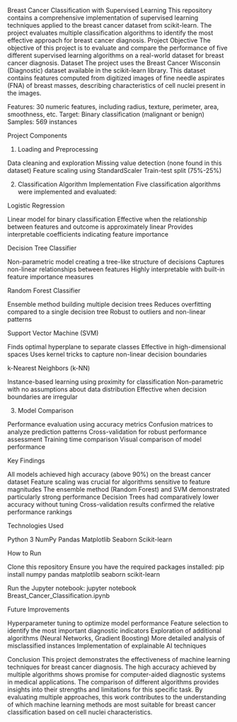 Breast Cancer Classification with Supervised Learning
This repository contains a comprehensive implementation of supervised learning techniques applied to the breast cancer dataset from scikit-learn. The project evaluates multiple classification algorithms to identify the most effective approach for breast cancer diagnosis.
Project Objective
The objective of this project is to evaluate and compare the performance of five different supervised learning algorithms on a real-world dataset for breast cancer diagnosis.
Dataset
The project uses the Breast Cancer Wisconsin (Diagnostic) dataset available in the scikit-learn library. This dataset contains features computed from digitized images of fine needle aspirates (FNA) of breast masses, describing characteristics of cell nuclei present in the images.

Features: 30 numeric features, including radius, texture, perimeter, area, smoothness, etc.
Target: Binary classification (malignant or benign)
Samples: 569 instances

Project Components
1. Loading and Preprocessing

Data cleaning and exploration
Missing value detection (none found in this dataset)
Feature scaling using StandardScaler
Train-test split (75%-25%)

2. Classification Algorithm Implementation
Five classification algorithms were implemented and evaluated:

Logistic Regression

Linear model for binary classification
Effective when the relationship between features and outcome is approximately linear
Provides interpretable coefficients indicating feature importance


Decision Tree Classifier

Non-parametric model creating a tree-like structure of decisions
Captures non-linear relationships between features
Highly interpretable with built-in feature importance measures


Random Forest Classifier

Ensemble method building multiple decision trees
Reduces overfitting compared to a single decision tree
Robust to outliers and non-linear patterns


Support Vector Machine (SVM)

Finds optimal hyperplane to separate classes
Effective in high-dimensional spaces
Uses kernel tricks to capture non-linear decision boundaries


k-Nearest Neighbors (k-NN)

Instance-based learning using proximity for classification
Non-parametric with no assumptions about data distribution
Effective when decision boundaries are irregular



3. Model Comparison

Performance evaluation using accuracy metrics
Confusion matrices to analyze prediction patterns
Cross-validation for robust performance assessment
Training time comparison
Visual comparison of model performance

Key Findings

All models achieved high accuracy (above 90%) on the breast cancer dataset
Feature scaling was crucial for algorithms sensitive to feature magnitudes
The ensemble method (Random Forest) and SVM demonstrated particularly strong performance
Decision Trees had comparatively lower accuracy without tuning
Cross-validation results confirmed the relative performance rankings

Technologies Used

Python 3
NumPy
Pandas
Matplotlib
Seaborn
Scikit-learn

How to Run

Clone this repository
Ensure you have the required packages installed:
pip install numpy pandas matplotlib seaborn scikit-learn

Run the Jupyter notebook:
jupyter notebook Breast_Cancer_Classification.ipynb


Future Improvements

Hyperparameter tuning to optimize model performance
Feature selection to identify the most important diagnostic indicators
Exploration of additional algorithms (Neural Networks, Gradient Boosting)
More detailed analysis of misclassified instances
Implementation of explainable AI techniques

Conclusion
This project demonstrates the effectiveness of machine learning techniques for breast cancer diagnosis. The high accuracy achieved by multiple algorithms shows promise for computer-aided diagnostic systems in medical applications. The comparison of different algorithms provides insights into their strengths and limitations for this specific task.
By evaluating multiple approaches, this work contributes to the understanding of which machine learning methods are most suitable for breast cancer classification based on cell nuclei characteristics.
